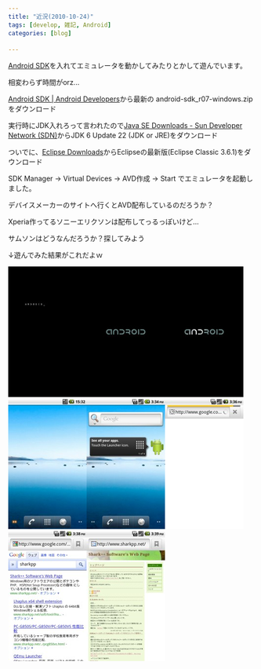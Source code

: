 ```yaml
---
title: "近況(2010-10-24)"
tags: [develop, 雑記, Android]
categories: [blog]

---
```


[Android SDK][1]を入れてエミュレータを動かしてみたりとかして遊んでいます。

 [1]: http://developer.android.com/sdk/

相変わらず時間がorz...

[Android SDK | Android Developers][1]から最新の android-sdk_r07-windows.zip をダウンロード

実行時にJDK入れろって言われたので[Java SE Downloads - Sun Developer Network (SDN)][2]からJDK 6 Update 22 (JDK or JRE)をダウンロード

 [2]: http://www.oracle.com/technetwork/java/javase/downloads

ついでに、[Eclipse Downloads][3]からEclipseの最新版(Eclipse Classic 3.6.1)をダウンロード

 [3]: http://www.eclipse.org/downloads/



  


SDK Manager → Virtual Devices → AVD作成 → Start でエミュレータを起動しました。

デバイスメーカーのサイトへ行くとAVD配布しているのだろうか？

Xperia作ってるソニーエリクソンは配布してっるっぽいけど...

サムソンはどうなんだろうか？探してみよう

↓遊んでみた結果がこれだよｗ

[![Android emulator 1][4]][5][![Android emulator 2][6]][7][![Android emulator 3][8]][9][![Android emulator 4][10]][11][![Android emulator 5][12]][13][![Android emulator 6][14]][15][![Android emulator 7][16]][17][![Android emulator 8][18]][19]

 [4]: /images/2010_1024_asdk_ss_01.jpg
 [5]: /images/2010_1024_asdk_ss_01.png
 [6]: /images/2010_1024_asdk_ss_02.jpg
 [7]: /images/2010_1024_asdk_ss_02.png
 [8]: /images/2010_1024_asdk_ss_03.jpg
 [9]: /images/2010_1024_asdk_ss_03.png
 [10]: /images/2010_1024_asdk_ss_04.jpg
 [11]: /images/2010_1024_asdk_ss_04.png
 [12]: /images/2010_1024_asdk_ss_05.jpg
 [13]: /images/2010_1024_asdk_ss_05.png
 [14]: /images/2010_1024_asdk_ss_06.jpg
 [15]: /images/2010_1024_asdk_ss_06.png
 [16]: /images/2010_1024_asdk_ss_07.jpg
 [17]: /images/2010_1024_asdk_ss_07.png
 [18]: /images/2010_1024_asdk_ss_08.jpg
 [19]: /images/2010_1024_asdk_ss_08.png